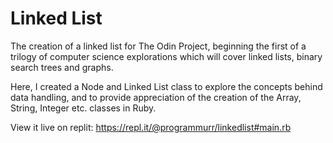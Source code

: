 # Linked List

The creation of a linked list for The Odin Project, beginning the first of a trilogy of computer science explorations which will cover linked lists, binary search trees and graphs.

Here, I created a Node and Linked List class to explore the concepts behind data handling, and to provide appreciation of the creation of the Array, String, Integer etc. classes in Ruby.

View it live on replit: https://repl.it/@programmurr/linkedlist#main.rb
